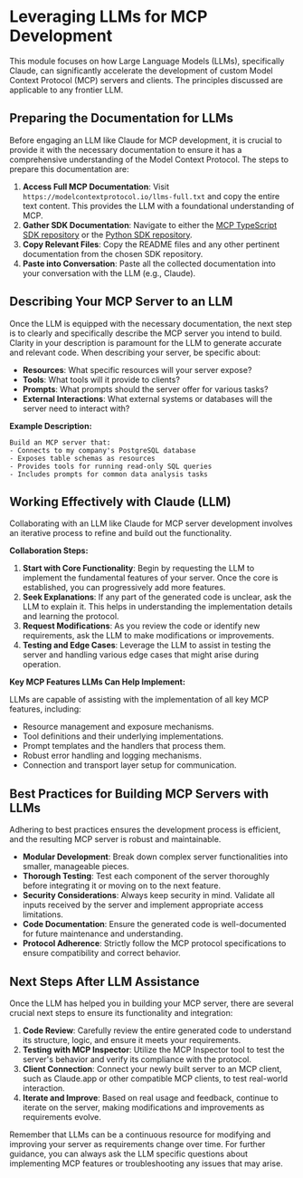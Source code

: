 # Leveraging LLMs for MCP Development

This module focuses on how Large Language Models (LLMs), specifically Claude, can significantly accelerate the development of custom Model Context Protocol (MCP) servers and clients. The principles discussed are applicable to any frontier LLM.

## Preparing the Documentation for LLMs

Before engaging an LLM like Claude for MCP development, it is crucial to provide it with the necessary documentation to ensure it has a comprehensive understanding of the Model Context Protocol. The steps to prepare this documentation are:

1.  **Access Full MCP Documentation**: Visit `https://modelcontextprotocol.io/llms-full.txt` and copy the entire text content. This provides the LLM with a foundational understanding of MCP.
2.  **Gather SDK Documentation**: Navigate to either the [MCP TypeScript SDK repository](https://github.com/modelcontextprotocol/typescript-sdk) or the [Python SDK repository](https://github.com/modelcontextprotocol/python-sdk).
3.  **Copy Relevant Files**: Copy the README files and any other pertinent documentation from the chosen SDK repository.
4.  **Paste into Conversation**: Paste all the collected documentation into your conversation with the LLM (e.g., Claude).

## Describing Your MCP Server to an LLM

Once the LLM is equipped with the necessary documentation, the next step is to clearly and specifically describe the MCP server you intend to build. Clarity in your description is paramount for the LLM to generate accurate and relevant code. When describing your server, be specific about:

*   **Resources**: What specific resources will your server expose?
*   **Tools**: What tools will it provide to clients?
*   **Prompts**: What prompts should the server offer for various tasks?
*   **External Interactions**: What external systems or databases will the server need to interact with?

**Example Description:**

```
Build an MCP server that:
- Connects to my company's PostgreSQL database
- Exposes table schemas as resources
- Provides tools for running read-only SQL queries
- Includes prompts for common data analysis tasks
```

## Working Effectively with Claude (LLM)

Collaborating with an LLM like Claude for MCP server development involves an iterative process to refine and build out the functionality.

**Collaboration Steps:**

1.  **Start with Core Functionality**: Begin by requesting the LLM to implement the fundamental features of your server. Once the core is established, you can progressively add more features.
2.  **Seek Explanations**: If any part of the generated code is unclear, ask the LLM to explain it. This helps in understanding the implementation details and learning the protocol.
3.  **Request Modifications**: As you review the code or identify new requirements, ask the LLM to make modifications or improvements.
4.  **Testing and Edge Cases**: Leverage the LLM to assist in testing the server and handling various edge cases that might arise during operation.

**Key MCP Features LLMs Can Help Implement:**

LLMs are capable of assisting with the implementation of all key MCP features, including:

*   Resource management and exposure mechanisms.
*   Tool definitions and their underlying implementations.
*   Prompt templates and the handlers that process them.
*   Robust error handling and logging mechanisms.
*   Connection and transport layer setup for communication.

## Best Practices for Building MCP Servers with LLMs

Adhering to best practices ensures the development process is efficient, and the resulting MCP server is robust and maintainable.

*   **Modular Development**: Break down complex server functionalities into smaller, manageable pieces.
*   **Thorough Testing**: Test each component of the server thoroughly before integrating it or moving on to the next feature.
*   **Security Considerations**: Always keep security in mind. Validate all inputs received by the server and implement appropriate access limitations.
*   **Code Documentation**: Ensure the generated code is well-documented for future maintenance and understanding.
*   **Protocol Adherence**: Strictly follow the MCP protocol specifications to ensure compatibility and correct behavior.

## Next Steps After LLM Assistance

Once the LLM has helped you in building your MCP server, there are several crucial next steps to ensure its functionality and integration:

1.  **Code Review**: Carefully review the entire generated code to understand its structure, logic, and ensure it meets your requirements.
2.  **Testing with MCP Inspector**: Utilize the MCP Inspector tool to test the server's behavior and verify its compliance with the protocol.
3.  **Client Connection**: Connect your newly built server to an MCP client, such as Claude.app or other compatible MCP clients, to test real-world interaction.
4.  **Iterate and Improve**: Based on real usage and feedback, continue to iterate on the server, making modifications and improvements as requirements evolve.

Remember that LLMs can be a continuous resource for modifying and improving your server as requirements change over time. For further guidance, you can always ask the LLM specific questions about implementing MCP features or troubleshooting any issues that may arise.